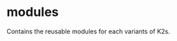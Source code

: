 <!--
SPDX-FileCopyrightText: © 2024 Siemens Healthineers AG
SPDX-License-Identifier: MIT
-->

# **modules**

Contains the reusable modules for each variants of K2s.

